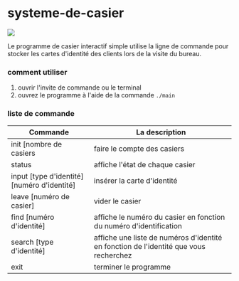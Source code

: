 # systeme-de-casier

<img src="https://media.tenor.com/images/44a4d937f5be76d516c7d909f25cd137/tenor.gif">

Le programme de casier interactif simple utilise la ligne de commande pour stocker les cartes d'identité des clients lors de la visite du bureau.

### comment utiliser

1. ouvrir l'invite de commande ou le terminal
2. ouvrez le programme à l'aide de la commande `./main`

### liste de commande

| Commande                                    | La description                                                                        |
| ------------------------------------------- | ------------------------------------------------------------------------------------- |
| init [nombre de casiers                     | faire le compte des casiers                                                           |
| status                                      | affiche l'état de chaque casier                                                       |
| input [type d'identité] [numéro d'identité] | insérer la carte d'identité                                                           |
| leave [numéro de casier]                    | vider le casier                                                                       |
| find [numéro d'identité]                    | affiche le numéro du casier en fonction du numéro d'identification                    |
| search [type d'identité]                    | affiche une liste de numéros d'identité en fonction de l'identité que vous recherchez |
| exit                                        | terminer le programme                                                                 |